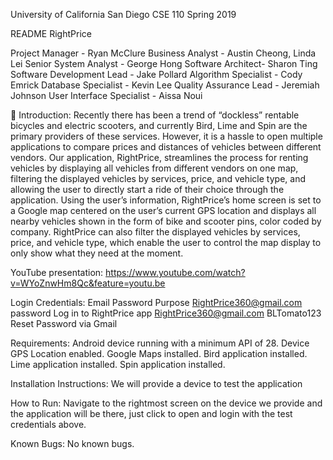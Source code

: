 University of California San Diego 
CSE 110 Spring 2019 









README
RightPrice


Project Manager - Ryan McClure
Business Analyst - Austin Cheong, Linda Lei
Senior System Analyst - George Hong
Software Architect-  Sharon Ting
Software Development Lead - Jake Pollard
Algorithm Specialist - Cody Emrick
Database Specialist - Kevin Lee
Quality Assurance Lead - Jeremiah Johnson
User Interface Specialist - Aissa Noui


Introduction:
Recently there has been a trend of “dockless” rentable bicycles and electric scooters, and currently Bird, Lime and Spin are the primary providers of these services. However, it is a hassle to open multiple applications to compare prices and distances of vehicles between different vendors. Our application, RightPrice, streamlines the process for renting vehicles by displaying all vehicles from different vendors on one map, filtering the displayed vehicles by services, price, and vehicle type, and allowing the user to directly start a ride of their choice through the application. Using the user’s information, RightPrice’s home screen is set to a Google map centered on the user’s current GPS location and displays all nearby vehicles shown in the form of bike and scooter pins, color coded by company. RightPrice can also filter the displayed vehicles by services, price, and vehicle type, which enable the user to control the map display to only show what they need at the moment. 

YouTube presentation: https://www.youtube.com/watch?v=WYoZnwHm8Qc&feature=youtu.be

Login Credentials:
Email
Password
Purpose
RightPrice360@gmail.com
password
Log in to RightPrice app
RightPrice360@gmail.com
BLTomato123
Reset Password via Gmail

Requirements:
Android device running with a minimum API of 28.
Device GPS Location enabled.
Google Maps installed.
Bird application installed.
Lime application installed. 
Spin application installed.

Installation Instructions:
We will provide a device to test the application

How to Run:
Navigate to the rightmost screen on the device we provide and the application will be there, just click to open and login with the test credentials above.

Known Bugs:
No known bugs.



